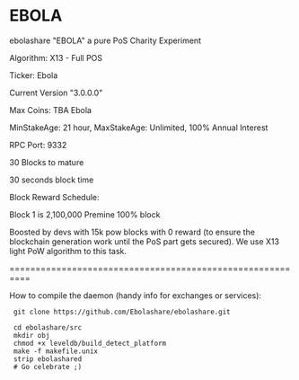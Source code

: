 EBOLA
====

ebolashare "EBOLA" a pure PoS Charity Experiment

Algorithm: X13 - Full POS

Ticker: Ebola

Current Version "3.0.0.0"

Max Coins: TBA Ebola

MinStakeAge: 21 hour, MaxStakeAge: Unlimited, 100% Annual Interest

RPC Port: 9332

30 Blocks to mature

30 seconds  block time

Block Reward Schedule:

Block 1 is 2,100,000  Premine 100% block


Boosted by devs with 15k pow blocks with 0 reward (to ensure the blockchain generation work until the PoS part gets secured). We use X13 light PoW algorithm to this task.




==========================================================

How to compile the daemon (handy info for exchanges or services):

     git clone https://github.com/Ebolashare/ebolashare.git

     cd ebolashare/src
     mkdir obj
     chmod +x leveldb/build_detect_platform
     make -f makefile.unix
     strip ebolashared
     # Go celebrate ;)
